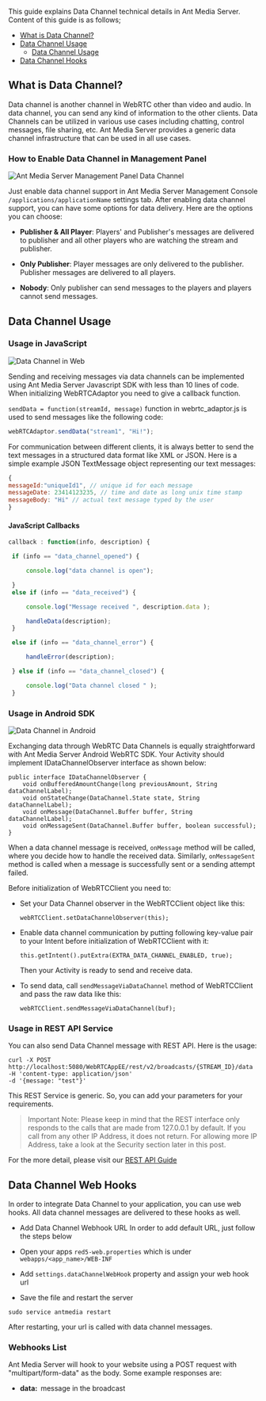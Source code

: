 This guide explains Data Channel technical details in Ant Media Server. Content of this guide is as follows;
* [What is Data Channel?](#what-is-data-channel)
* [Data Channel Usage](#data-channel-usage)
  * [Data Channel Usage](#data-channel-usage)
* [Data Channel Hooks](#data-channel-web-hooks)

## What is Data Channel?
Data channel is another channel in WebRTC other than video and audio. In data channel, you can send any kind of information to the other clients. Data Channels can be utilized in various use cases including chatting, control messages, file sharing, etc. Ant Media Server provides a generic data channel infrastructure that can be used in all use cases.

### How to Enable Data Channel in Management Panel

![Ant Media Server Management Panel Data Channel](https://antmedia.io/wp-content/uploads/2020/05/Data-Channel-1.png)

Just enable data channel support in Ant Media Server Management Console `/applications/applicationName` settings tab. After enabling data channel support, you can have some options for data delivery. Here are the options you can choose:

* **Publisher & All Player**:
Players' and Publisher's messages are delivered to publisher and all other players who are watching the stream and publisher.

* **Only Publisher**:
Player messages are only delivered to the publisher. Publisher messages are delivered to all players.

* **Nobody**:
Only publisher can send messages to the players and players cannot send messages.

## Data Channel Usage
### Usage in JavaScript
![Data Channel in Web](https://antmedia.io/wp-content/uploads/2020/04/webMessageScreenshot-1024x545.png)

Sending and receiving messages via data channels can be implemented using Ant Media Server Javascript SDK with less than 10 lines of code.
When initializing WebRTCAdaptor you need to give a callback function.

`sendData = function(streamId, message)` function in webrtc_adaptor.js is used to send messages like the following code:

```javascript
webRTCAdaptor.sendData("stream1", "Hi!");
```

For communication between different clients, it is always better to send the text messages in a structured data format like XML or JSON. Here is a simple example JSON TextMessage object representing our text messages:

```javascript
{ 
messageId:"uniqueId1", // unique id for each message
messageDate: 23414123235, // time and date as long unix time stamp
messageBody: "Hi" // actual text message typed by the user
} 
``` 
#### JavaScript Callbacks

```javascript
callback : function(info, description) {

 if (info == "data_channel_opened") {

     console.log("data channel is open");

 }
 else if (info == "data_received") {

     console.log("Message received ", description.data );

     handleData(description);
 }

 else if (info == "data_channel_error") {

     handleError(description);

 } else if (info == "data_channel_closed") {

     console.log("Data channel closed " );
 }
```


### Usage in Android SDK

![Data Channel in Android](https://antmedia.io/wp-content/uploads/2020/04/androidMessageScreenshot-600x577.png)

Exchanging data through WebRTC Data Channels is equally straightforward with Ant Media Server Android WebRTC SDK. Your Activity should implement IDataChannelObserver interface as shown below:

```
public interface IDataChannelObserver {
    void onBufferedAmountChange(long previousAmount, String dataChannelLabel);
    void onStateChange(DataChannel.State state, String dataChannelLabel);
    void onMessage(DataChannel.Buffer buffer, String dataChannelLabel);
    void onMessageSent(DataChannel.Buffer buffer, boolean successful);
}
```

When a data channel message is received, `onMessage` method will be called, where you decide how to handle the received data.
Similarly, `onMessageSent` method is called when a message is successfully sent or a sending attempt failed.

Before initialization of WebRTCClient you need to:
* Set your Data Channel observer in the WebRTCClient object like this:

  ```webRTCClient.setDataChannelObserver(this);```

* Enable data channel communication by putting following key-value pair to your Intent before initialization of WebRTCClient with it:

  ```this.getIntent().putExtra(EXTRA_DATA_CHANNEL_ENABLED, true);```

  Then your Activity is ready to send and receive data.

* To send data, call `sendMessageViaDataChannel` method of WebRTCClient and pass the raw data like this:

  ```webRTCClient.sendMessageViaDataChannel(buf);```


### Usage in REST API Service

You can also send Data Channel message with REST API. Here is the usage:

```
curl -X POST
http://localhost:5080/WebRTCAppEE/rest/v2/broadcasts/{STREAM_ID}/data
-H 'content-type: application/json'
-d '{message: "test"}'
```

This REST Service is generic. So, you can add your parameters for your requirements.

> Important Note: Please keep in mind that the REST interface only responds to the calls that are made from 127.0.0.1 by default. If you call from any other IP Address, it does not return. For allowing more IP Address, take a look at the  Security section later in this post.

For the more detail, please visit our [REST API Guide](REST-Guide) 

## Data Channel Web Hooks
In order to integrate Data Channel to your application, you can use web hooks. All data channel messages are delivered to these hooks as well. 

* Add Data Channel Webhook URL
In order to add default URL,  just follow the steps below

* Open your apps `red5-web.properties` which is under `webapps/<app_name>/WEB-INF` 
* Add `settings.dataChannelWebHook` property and assign your web hook url
* Save the file and restart the server
```
sudo service antmedia restart
```
After restarting, your url is called with data channel messages.


### Webhooks List

Ant Media Server will hook to your website using a POST request with "multipart/form-data" as the body. Some example responses are:
   
* <strong>data:  </strong>message in the broadcast